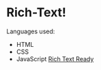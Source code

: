 # Rich-Text!
Languages used:
- HTML
- CSS
- JavaScript
[Rich Text Ready](https://user-images.githubusercontent.com/65995110/153690808-e69d95a9-4db7-46d4-8f56-3fba2db23bc8.gif)
